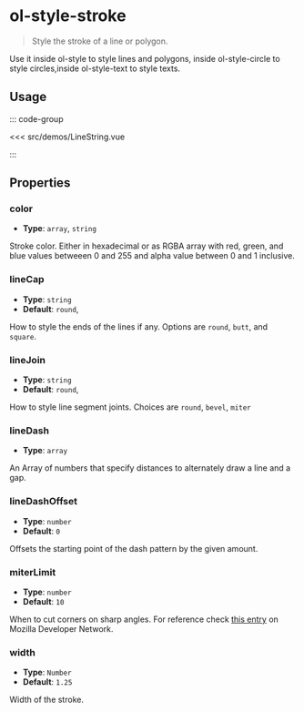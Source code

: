 # ol-style-stroke

> Style the stroke of a line or polygon.

Use it inside ol-style to style lines and polygons, inside ol-style-circle to style circles,inside ol-style-text to style texts.

<script setup>
import LineString from "@demos/LineString.vue"
</script>
<ClientOnly>
<LineString />
</ClientOnly>

## Usage

::: code-group

<<< src/demos/LineString.vue

:::

## Properties

### color

- **Type**: `array`, `string`

Stroke color. Either in hexadecimal or as RGBA array with red, green, and blue values betweeen 0 and 255 and alpha value between 0 and 1 inclusive.

### lineCap

- **Type**: `string`
- **Default**: `round`,

How to style the ends of the lines if any. Options are `round`, `butt`, and `square`.

### lineJoin

- **Type**: `string`
- **Default**: `round`,

How to style line segment joints. Choices are `round`, `bevel`, `miter`

### lineDash

- **Type**: `array`

An Array of numbers that specify distances to alternately draw a line and a gap.

### lineDashOffset

- **Type**: `number`
- **Default**: `0`

Offsets the starting point of the dash pattern by the given amount.

### miterLimit

- **Type**: `number`
- **Default**: `10`

When to cut corners on sharp angles. For reference check [this entry](https://developer.mozilla.org/en-US/docs/Web/API/CanvasRenderingContext2D/miterLimit) on Mozilla Developer Network.

### width

- **Type**: `Number`
- **Default**: `1.25`

Width of the stroke.

